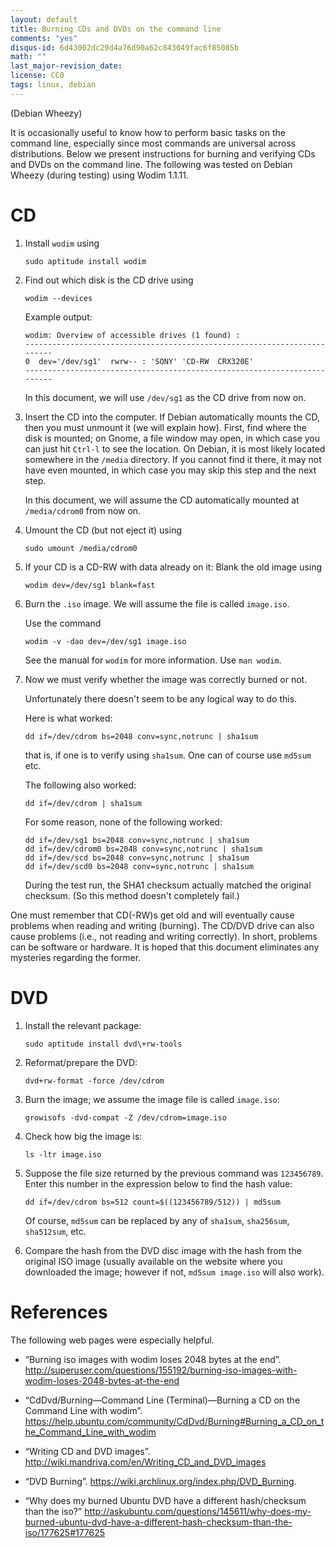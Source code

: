 ```yaml
---
layout: default
title: Burning CDs and DVDs on the command line
comments: "yes"
disqus-id: 6d43002dc29d4a76d90a62c843049fac6f85085b
math: ""
last_major-revision_date: 
license: CC0
tags: linux, debian
---
```

 (Debian Wheezy)

It is occasionally useful to know how to perform basic tasks on the command line, especially since most commands are universal across distributions.
Below we present instructions for burning and verifying CDs and DVDs on the command line.
The following was tested on Debian Wheezy (during testing) using Wodim 1.1.11.

# CD

1. Install `wodim` using

    ~~~~
    sudo aptitude install wodim
    ~~~~

1. Find out which disk is the CD drive using

    ~~~~
    wodim --devices
    ~~~~

    Example output:

    ~~~~
    wodim: Overview of accessible drives (1 found) :
    -------------------------------------------------------------------------
    0  dev='/dev/sg1'  rwrw-- : 'SONY' 'CD-RW  CRX320E'
    -------------------------------------------------------------------------
    ~~~~

    In this document, we will use `/dev/sg1` as the CD drive from now
    on.

1. Insert the CD into the computer.
If Debian automatically mounts the CD, then you must unmount it (we will
explain how).  First, find where the disk is mounted; on Gnome, a file
window may open, in which case you can just hit `Ctrl-l` to see the
location.  On Debian, it is most likely located somewhere in the
`/media` directory.  If you cannot find it there, it may not have even
mounted, in which case you may skip this step and the next step.

    In this document, we will assume the CD automatically mounted at
    `/media/cdrom0` from now on.

1. Umount the CD (but not eject it) using

    ~~~~
    sudo umount /media/cdrom0
    ~~~~

1. If your CD is a CD-RW with data already on it: Blank the old image using

    ~~~~
    wodim dev=/dev/sg1 blank=fast
    ~~~~

1. Burn the `.iso` image. We will assume the file is called `image.iso`.

    Use the command

    ~~~~
    wodim -v -dao dev=/dev/sg1 image.iso
    ~~~~

    See the manual for `wodim` for more information. Use `man wodim`.

1. Now we must verify whether the image was correctly burned or not.

    Unfortunately there doesn't seem to be any logical way to do this.

    Here is what worked:

    ~~~~
    dd if=/dev/cdrom bs=2048 conv=sync,notrunc | sha1sum
    ~~~~

    that is, if one is to verify using `sha1sum`.  One can of course use
    `md5sum` etc.

    The following also worked:

    ~~~~
    dd if=/dev/cdrom | sha1sum
    ~~~~

    For some reason, none of the following worked:

    ~~~~
    dd if=/dev/sg1 bs=2048 conv=sync,notrunc | sha1sum
    dd if=/dev/cdrom0 bs=2048 conv=sync,notrunc | sha1sum
    dd if=/dev/scd bs=2048 conv=sync,notrunc | sha1sum
    dd if=/dev/scd0 bs=2048 conv=sync,notrunc | sha1sum
    ~~~~

    During the test run, the SHA1 checksum actually matched the original
    checksum. (So this method doesn't completely fail.)

One must remember that CD(-RW)s get old and will eventually cause
problems when reading and writing (burning).  The CD/DVD drive can also
cause problems (i.e., not reading and writing correctly).  In short,
problems can be software or hardware.  It is hoped that this document
eliminates any mysteries regarding the former.



# DVD

1. Install the relevant package:

    ~~~~
    sudo aptitude install dvd\+rw-tools
    ~~~~

1. Reformat/prepare the DVD:

    ~~~~
    dvd+rw-format -force /dev/cdrom
    ~~~~

1. Burn the image; we assume the image file is called `image.iso`:

    ~~~~
    growisofs -dvd-compat -Z /dev/cdrom=image.iso
    ~~~~

1. Check how big the image is:

    ~~~~
    ls -ltr image.iso
    ~~~~

1. Suppose the file size returned by the previous command was `123456789`.
Enter this number in the expression below to find the hash value:

    ~~~~
    dd if=/dev/cdrom bs=512 count=$((123456789/512)) | md5sum
    ~~~~

    Of course, `md5sum` can be replaced by any of `sha1sum`, `sha256sum`, `sha512sum`, etc.

1. Compare the hash from the DVD disc image with the hash from the original ISO image (usually available on the website where you downloaded the image; however if not, `md5sum image.iso` will also work).

# References

The following web pages were especially helpful.

- “Burning iso images with wodim loses 2048 bytes at the end”.
<http://superuser.com/questions/155192/burning-iso-images-with-wodim-loses-2048-bytes-at-the-end>

- “CdDvd/Burning—Command Line (Terminal)—Burning a CD on the Command Line with wodim”.
<https://help.ubuntu.com/community/CdDvd/Burning#Burning_a_CD_on_the_Command_Line_with_wodim>

- “Writing CD and DVD images”.
<http://wiki.mandriva.com/en/Writing_CD_and_DVD_images>

- “DVD Burning”.
<https://wiki.archlinux.org/index.php/DVD_Burning>.

- “Why does my burned Ubuntu DVD have a different hash/checksum than the iso?”
<http://askubuntu.com/questions/145611/why-does-my-burned-ubuntu-dvd-have-a-different-hash-checksum-than-the-iso/177625#177625>
